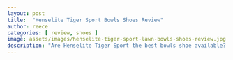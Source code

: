 ```yaml
---
layout: post
title:  "Henselite Tiger Sport Bowls Shoes Review"
author: reece
categories: [ review, shoes ]
image: assets/images/henselite-tiger-sport-lawn-bowls-shoes-review.jpg
description: "Are Henselite Tiger Sport the best bowls shoe available? See our in-depth review to find out"
---
```


